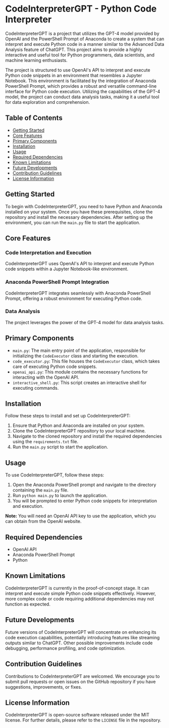 # CodeInterpreterGPT - Python Code Interpreter

CodeInterpreterGPT is a project that utilizes the GPT-4 model provided by OpenAI and the PowerShell Prompt of Anaconda to create a system that can interpret and execute Python code in a manner similar to the Advanced Data Analysis feature of ChatGPT. This project aims to provide a highly interactive and useful tool for Python programmers, data scientists, and machine learning enthusiasts.

The project is structured to use OpenAI's API to interpret and execute Python code snippets in an environment that resembles a Jupyter Notebook. This environment is facilitated by the integration of Anaconda PowerShell Prompt, which provides a robust and versatile command-line interface for Python code execution. Utilizing the capabilities of the GPT-4 model, the project can conduct data analysis tasks, making it a useful tool for data exploration and comprehension.

## Table of Contents

- [Getting Started](#getting-started)
- [Core Features](#core-features)
- [Primary Components](#primary-components)
- [Installation](#installation)
- [Usage](#usage)
- [Required Dependencies](#required-dependencies)
- [Known Limitations](#known-limitations)
- [Future Developments](#future-developments)
- [Contribution Guidelines](#contribution-guidelines)
- [License Information](#license-information)

## Getting Started

To begin with CodeInterpreterGPT, you need to have Python and Anaconda installed on your system. Once you have these prerequisites, clone the repository and install the necessary dependencies. After setting up the environment, you can run the `main.py` file to start the application.

## Core Features

### Code Interpretation and Execution

CodeInterpreterGPT uses OpenAI's API to interpret and execute Python code snippets within a Jupyter Notebook-like environment.

### Anaconda PowerShell Prompt Integration

CodeInterpreterGPT integrates seamlessly with Anaconda PowerShell Prompt, offering a robust environment for executing Python code.

### Data Analysis

The project leverages the power of the GPT-4 model for data analysis tasks.

## Primary Components

- `main.py`: The main entry point of the application, responsible for initializing the `CodeExecutor` class and starting the execution.
- `code_executor.py`: This file houses the `CodeExecutor` class, which takes care of executing Python code snippets.
- `openai_api.py`: This module contains the necessary functions for interacting with the OpenAI API.
- `interactive_shell.py`: This script creates an interactive shell for executing commands.

## Installation

Follow these steps to install and set up CodeInterpreterGPT:

1. Ensure that Python and Anaconda are installed on your system.
2. Clone the CodeInterpreterGPT repository to your local machine.
3. Navigate to the cloned repository and install the required dependencies using the `requirements.txt` file.
4. Run the `main.py` script to start the application.

## Usage

To use CodeInterpreterGPT, follow these steps:

1. Open the Anaconda PowerShell prompt and navigate to the directory containing the `main.py` file.
2. Run `python main.py` to launch the application.
3. You will be prompted to enter Python code snippets for interpretation and execution.

**Note:** You will need an OpenAI API key to use the application, which you can obtain from the OpenAI website.

## Required Dependencies

- OpenAI API
- Anaconda PowerShell Prompt
- Python

## Known Limitations

CodeInterpreterGPT is currently in the proof-of-concept stage. It can interpret and execute simple Python code snippets effectively. However, more complex code or code requiring additional dependencies may not function as expected.

## Future Developments

Future versions of CodeInterpreterGPT will concentrate on enhancing its code execution capabilities, potentially introducing features like streaming outputs similar to ChatGPT. Other possible improvements include code debugging, performance profiling, and code optimization.

## Contribution Guidelines

Contributions to CodeInterpreterGPT are welcomed. We encourage you to submit pull requests or open issues on the GitHub repository if you have suggestions, improvements, or fixes.

## License Information

CodeInterpreterGPT is open-source software released under the MIT license. For further details, please refer to the `LICENSE` file in the repository.
